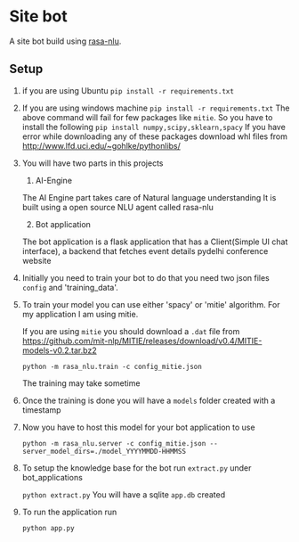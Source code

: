 # Site bot
A site bot build using [rasa-nlu](http://rasa.ai).

## Setup
1. if you are using Ubuntu
    `pip install -r requirements.txt`

2. If you are using windows machine
    `pip install -r requirements.txt`
    The above command will fail for few packages like `mitie`.
    So you have to install the following
    `pip install numpy,scipy,sklearn,spacy`
    If you have error while downloading any of these packages download whl files from http://www.lfd.uci.edu/~gohlke/pythonlibs/

2. You will have two parts in this projects
    1. AI-Engine

    The AI Engine part takes care of Natural language understanding
    It is built using a open source NLU agent called rasa-nlu

    2. Bot application

    The bot application is a flask application that has a Client(Simple UI chat interface),
    a backend that fetches event details pydelhi conference website

3. Initially you need to train your bot to do that you need two json files `config` and 'training_data'.

4. To train your model you can use either 'spacy' or 'mitie' algorithm. For my application I am using mitie.

    If you are using `mitie` you should download a `.dat` file from
    https://github.com/mit-nlp/MITIE/releases/download/v0.4/MITIE-models-v0.2.tar.bz2

    `python -m rasa_nlu.train -c config_mitie.json`

    The training may take sometime

5. Once the training is done you will have a `models` folder created with a timestamp

6. Now you have to host this model for your bot application to use

    `python -m rasa_nlu.server -c config_mitie.json --server_model_dirs=./model_YYYYMMDD-HHMMSS`

7. To setup the knowledge base for the bot run `extract.py` under bot_applications

    `python extract.py`
    You will have a sqlite `app.db` created

8. To run the application run

    `python app.py`
